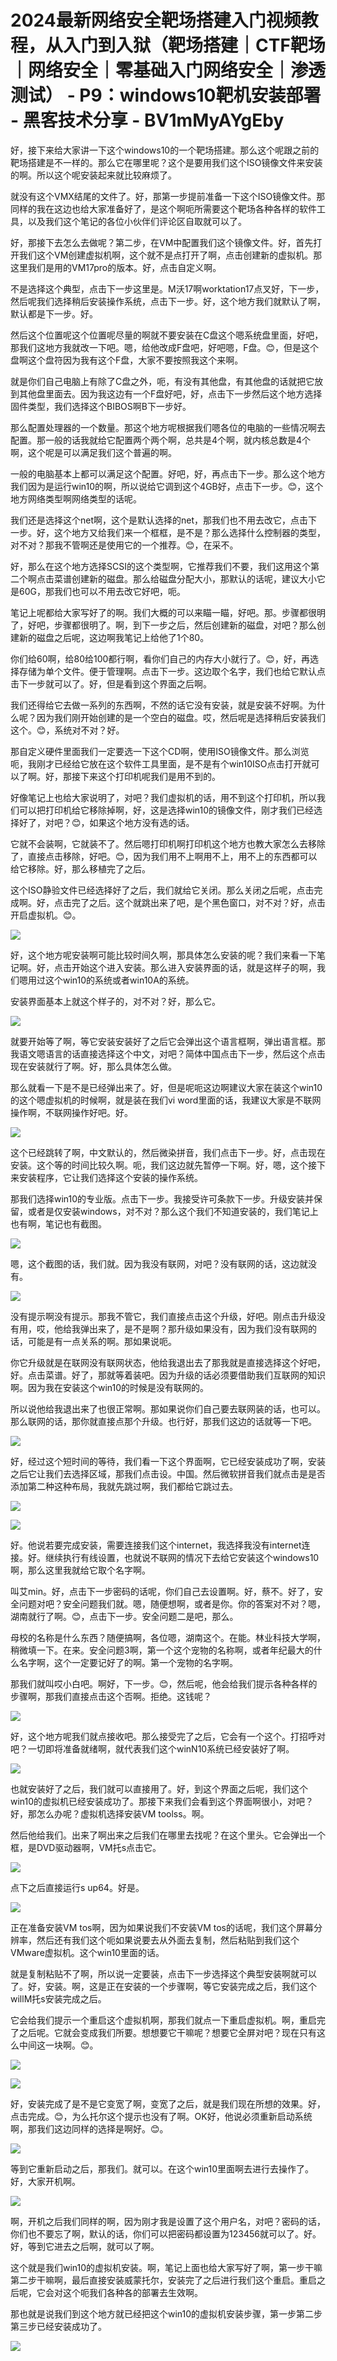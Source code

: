 # 2024最新网络安全靶场搭建入门视频教程，从入门到入狱（靶场搭建｜CTF靶场｜网络安全｜零基础入门网络安全｜渗透测试） - P9：windows10靶机安装部署 - 黑客技术分享 - BV1mMyAYgEby

好，接下来给大家讲一下这个windows10的一个靶场搭建。那么这个呢跟之前的靶场搭建是不一样的。那么它在哪里呢？这个是要用我们这个ISO镜像文件来安装的啊。所以这个呢安装起来就比较麻烦了。

就没有这个VMX结尾的文件了。好，那第一步提前准备一下这个ISO镜像文件。那同样的我在这边也给大家准备好了，是这个啊呃所需要这个靶场各种各样的软件工具，以及我们这个笔记的各位小伙伴们评论区自取就可以了。

好，那接下去怎么去做呢？第二步，在VM中配置我们这个镜像文件。好，首先打开我们这个VM创建虚拟机啊，这个就不是点打开了啊，点击创建新的虚拟机。那这里我们是用的VM17pro的版本。好，点击自定义啊。

不是选择这个典型，点击下一步这里是。M沃17啊worktation17点叉好，下一步，然后呢我们选择稍后安装操作系统，点击下一步。好，这个地方我们就默认了啊，默认都是下一步。好。

然后这个位置呢这个位置呢尽量的啊就不要安装在C盘这个嗯系统盘里面，好吧，那我们这地方我就改一下吧。嗯，给他改成F盘吧，好吧嗯，F盘。😊，但是这个盘啊这个盘符因为我有这个F盘，大家不要按照我这个来啊。

就是你们自己电脑上有除了C盘之外，呃，有没有其他盘，有其他盘的话就把它放到其他盘里面去。因为我这边有一个F盘好吧，好，点击下一步然后这个地方选择固件类型，我们选择这个BIBOS啊B下一步好。

那么配置处理器的一个数量。那这个地方呢根据我们嗯各位的电脑的一些情况啊去配置。那一般的话我就给它配置两个两个啊，总共是4个啊，就内核总数是4个啊，这个呢是可以满足我们这个普遍的啊。

一般的电脑基本上都可以满足这个配置。好吧，好，再点击下一步。那么这个地方我们因为是运行win10的啊，所以说给它调到这个4GB好，点击下一步。😊，这个地方网络类型啊网络类型的话呢。

我们还是选择这个net啊，这个是默认选择的net，那我们也不用去改它，点击下一步。好，这个地方又给我们来一个框框，是不是？那么选择什么控制器的类型，对不对？那我不管啊还是使用它的一个推荐。😊，在采不。

好，那么在这个地方选择SCSI的这个类型啊，它推荐我们不要，我们这用这个第二个啊点击菜谱创建新的磁盘。那么给磁盘分配大小，那默认的话呢，建议大小它是60G，那我们也可以不用去改它好吧，呃。

笔记上呢都给大家写好了的啊。我们大概的可以来瞄一瞄，好吧。那。步骤都很明了，好吧，步骤都很明了。啊，到下一步之后，然后创建新的磁盘，对吧？那么创建新的磁盘之后呢，这边啊我笔记上给他了1个80。

你们给60啊，给80给100都行啊，看你们自己的内存大小就行了。😊，好，再选择存储为单个文件。便于管理啊。点击下一步。这边取个名字，我们也给它默认点击下一步就可以了。好，但是看到这个界面之后啊。

我们还得给它去做一系列的东西啊，不然的话它没有安装，就是安装不好啊。为什么呢？因为我们刚开始创建的是一个空白的磁盘。哎，然后呢是选择稍后安装我们这个。😊，系统对不对？好。

那自定义硬件里面我们一定要选一下这个CD啊，使用ISO镜像文件。那么浏览呃，我刚才已经给它放在这个软件工具里面，是不是有个win10ISO点击打开就可以了啊。好，那接下来这个打印机呢我们是用不到的。

好像笔记上也给大家说明了，对吧？我们虚拟机的话，用不到这个打印机，所以我们可以把打印机给它移除掉啊，好，这是选择win10的镜像文件，刚才我们已经选择好了，对吧？😊，如果这个地方没有选的话。

它就不会装啊，它就装不了。然后嗯打印机啊打印机这个地方也教大家怎么去移除了，直接点击移除，好吧。😊，因为我们用不上啊用不上，用不上的东西都可以给它移除。好，那么移植完了之后。

这个ISO静验文件已经选择好了之后，我们就给它关闭。那么关闭之后呢，点击完成啊。好，点击完了之后。这个就跳出来了吧，是个黑色窗口，对不对？好，点击开启虚拟机。😊。



![](img/dfa81a6559185fed8e7eb2427a13fb01_1.png)

好，这个地方呢安装啊可能比较时间久啊，那具体怎么安装的呢？我们来看一下笔记啊。好，点击开始这个进入安装。那么进入安装界面的话，就是这样子的啊，我们嗯用过这个win10的系统或者win10A的系统。

安装界面基本上就这个样子的，对不对？好，那么它。

![](img/dfa81a6559185fed8e7eb2427a13fb01_3.png)

就要开始等了啊，等它安装安装好了之后它会弹出这个语言框啊，弹出语言框。那我语文嗯语言的话直接选择这个中文，对吧？简体中国点击下一步，然后这个点击现在安装就行了啊。好，那么具体怎么做。

那么就看一下是不是已经弹出来了。好，但是呢呃这边啊建议大家在装这个win10的这个嗯虚拟机的时候啊，就是装在我们vi word里面的话，我建议大家是不联网操作啊，不联网操作好吧。好。



![](img/dfa81a6559185fed8e7eb2427a13fb01_5.png)

这个已经跳转了啊，中文默认的，然后微染拼音，我们点击下一步。好，点击现在安装。这个等的时间比较久啊。呃，我们这边就先暂停一下啊。好，嗯，这个接下来安装程序，它让我们选择这个安装的操作系统。

那我们选择win10的专业版。点击下一步。我接受许可条款下一步。升级安装并保留，或者是仅安装windows，对不对？那么这个我们不知道安装的，我们笔记上也有啊，笔记也有截图。



![](img/dfa81a6559185fed8e7eb2427a13fb01_7.png)

嗯，这个截图的话，我们就。因为我没有联网，对吧？没有联网的话，这边就没有。

![](img/dfa81a6559185fed8e7eb2427a13fb01_9.png)

没有提示啊没有提示。那我不管它，我们直接点击这个升级，好吧。刚点击升级没有用，哎，他给我弹出来了，是不是啊？那升级如果没有，因为我们没有联网的话，可能是有一点关系的啊。那如果说呃。

你它升级就是在联网没有联网状态，他给我退出去了那我就是直接选择这个好吧，好。点击菜谱。好了，那就等着装吧。因为升级的话必须要借助我们互联网的知识啊。因为我在安装这个win10的时候是没有联网的。

所以说他给我退出来了也很正常啊。那如果说你们自己要去联网装的话，也可以。那么联网的话，那你就直接点那个升级。也行好，那我们这边的话就等一下吧。



![](img/dfa81a6559185fed8e7eb2427a13fb01_11.png)

好，经过这个短时间的等待，我们看一下这个界面啊，它已经安装成功了啊，安装之后它让我们去选择区域，那我们点击设。中国。然后微软拼音我们就点击是是否添加第二种这种布局，我就先跳过啊，我们都给它跳过去。



![](img/dfa81a6559185fed8e7eb2427a13fb01_13.png)

![](img/dfa81a6559185fed8e7eb2427a13fb01_14.png)

好。他说若要完成安装，需要连接我们这个internet，我选择我没有internet连接。好。继续执行有线设置，也就说不联网的情况下去给它安装这个windows10啊，那么这里我就给它取个名字啊。

叫艾min。好，点击下一步密码的话呢，你们自己去设置啊。好，蔡不。好了，安全问题对吧？安全问题我们就。嗯，随便想啊，或者是你。你的答案对不对？嗯，湖南就行了啊。😊，点击下一步。安全问题二是吧，那么。

母校的名称是什么东西？随便搞啊，各位嗯，湖南这个。在能。林业科技大学啊，稍微填一下。在来。安全问题3啊，第一个这个宠物的名称啊，或者年纪最大的什么名字啊，这个一定要记好了的啊。第一个宠物的名字啊。

那我们就叫哎小白吧。啊好，下一步。😊，然后呢，他会给我们提示各种各样的步骤啊，那我们直接点击这个否啊。拒绝。这钱呢？



![](img/dfa81a6559185fed8e7eb2427a13fb01_16.png)

好，这个地方呢我们就点接收吧。那么接受完了之后，它会有一个这个。打招呼对吧？一切即将准备就绪啊，就代表我们这个winN10系统已经安装好了啊。



![](img/dfa81a6559185fed8e7eb2427a13fb01_18.png)

也就安装好了之后，我们就可以直接用了。好，到这个界面之后呢，我们这个win10的虚拟机已经安装成功了。那接下来我们会看到这个界面啊很小，对吧？好，那怎么办呢？虚拟机选择安装VM toolss。啊。

然后他给我们。出来了啊出来之后我们在哪里去找呢？在这个里头。它会弹出一个框，是DVD驱动器啊，VM托s点击它。



![](img/dfa81a6559185fed8e7eb2427a13fb01_20.png)

点下之后直接运行s up64。好是。

![](img/dfa81a6559185fed8e7eb2427a13fb01_22.png)

正在准备安装VM tos啊，因为如果说我们不安装VM tos的话呢，我们这个屏幕分辨率，然后还有我们这个呃如果说要去从外面去复制，然后粘贴到我们这个VMware虚拟机。这个win10里面的话。

就是复制粘贴不了啊，所以说一定要装，点击下一步选择这个典型安装啊就可以了。好，安装。啊，这是正在安装的一个步骤啊，等它安装完成之后，我们这个willM托s安装完成之后。

它会给我们提示一个重启这个虚拟机啊，那我们就点一下重启虚拟机。啊，重启完了之后呢。它就会变成我们所要。想想要它干嘛呢？想要它全屏对吧？现在只有这么中间这一块啊。😊。



![](img/dfa81a6559185fed8e7eb2427a13fb01_24.png)

![](img/dfa81a6559185fed8e7eb2427a13fb01_25.png)

好，安装完成了是不是它变宽了啊，变宽了之后，就是我们现在所想的效果。好，点击完成。😊，为么托尔这个提示也没有了啊。OK好，他说必须重新启动系统啊，那我们这边同样的选择是啊好。😊。



![](img/dfa81a6559185fed8e7eb2427a13fb01_27.png)

等到它重新启动之后，那我们。就可以。在这个win10里面啊去进行去操作了。好，大家开机啊。

![](img/dfa81a6559185fed8e7eb2427a13fb01_29.png)

啊，开机之后我们同样的啊，因为刚才我是设置了这个用户名，对吧？密码的话，你们也不要忘了啊，默认的话，你们可以把密码都设置为123456就可以了。好。好，等到它进去之后啊，就可以了啊。

这个就是我们win10的虚拟机安装。啊，笔记上面也给大家写好了啊，第一步干嘛第二步干嘛啊，最后直接安装威蒙托尔，安装完了之后进行我们这个重启。重启之后呢，它会对这个呃我们各种各的部署去生效啊。

那也就是说我们到这个地方就已经把这个win10的虚拟机安装步骤，第一步第二步第三步已经安装成功了。

![](img/dfa81a6559185fed8e7eb2427a13fb01_31.png)